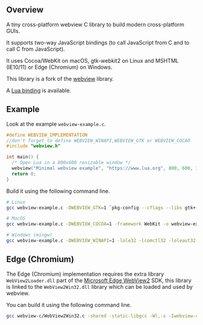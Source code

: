 ## Overview

A tiny cross-platform webview C library to build modern cross-platform GUIs.

It supports two-way JavaScript bindings (to call JavaScript from C and to call C from JavaScript).

It uses Cocoa/WebKit on macOS, gtk-webkit2 on Linux and MSHTML (IE10/11) or Edge (Chromium) on Windows.

This library is a fork of the [webview](https://github.com/zserge/webview/tree/9c1b0a888aa40039d501c1ea9f60b22a076a25ea) library.

A [Lua binding](https://github.com/javalikescript/lua-webview) is available.

## Example

Look at the example `webview-example.c`.

```c
#define WEBVIEW_IMPLEMENTATION
//don't forget to define WEBVIEW_WINAPI,WEBVIEW_GTK or WEBVIEW_COCAO
#include "webview.h"

int main() {
  /* Open Lua in a 800x600 resizable window */
  webview("Minimal webview example", "https://www.lua.org", 800, 600, 1);
  return 0;
}
```

Build it using the following command line.

```bash
# Linux
gcc webview-example.c -DWEBVIEW_GTK=1 `pkg-config --cflags --libs gtk+-3.0 webkit2gtk-4.0` -o webview-example

# MacOS
gcc webview-example.c -DWEBVIEW_COCOA=1 -framework WebKit -o webview-example

# Windows (mingw)
gcc webview-example.c -DWEBVIEW_WINAPI=1 -lole32 -lcomctl32 -loleaut32 -luuid -lgdi32 -o webview-example.exe
```

## Edge (Chromium)

The Edge (Chromium) implementation requires the extra library `WebView2Loader.dll` part of the [Microsoft Edge WebView2](https://docs.microsoft.com/en-gb/microsoft-edge/hosting/webview2) SDK,
this library is linked to the `WebView2Win32.dll` library which can be loaded and used by webview.

You can build it using the following command line.

```bash
gcc webview-c/WebView2Win32.c -shared -static-libgcc -Wl,-s -Iwebview-c -Iwebview-c/ms.webview2.0.8.355/include -Lwebview-c/ms.webview2.0.8.355/x64 -lWebView2Loader -o WebView2Win32.dll
```
